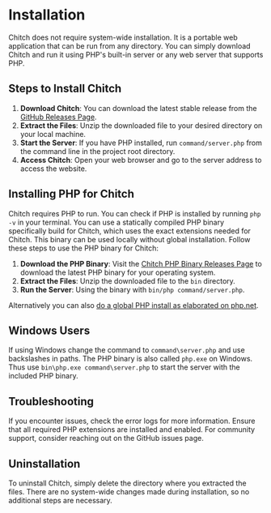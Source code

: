 # Installation
Chitch does not require system-wide installation. It is a portable web application that can be run from any directory. You can simply download Chitch and run it using PHP's built-in server or any web server that supports PHP.

## Steps to Install Chitch
1. **Download Chitch**: You can download the latest stable release from the [GitHub Releases Page](https://github.com/boukew99/chitch/releases).
2. **Extract the Files**: Unzip the downloaded file to your desired directory on your local machine.
3. **Start the Server**: If you have PHP installed, run `command/server.php` from the command line in the project root directory.
4. **Access Chitch**: Open your web browser and go to the server address to access the website.

## Installing PHP for Chitch
Chitch requires PHP to run. You can check if PHP is installed by running `php -v` in your terminal. You can use a statically compiled PHP binary specifically build for Chitch, which uses the exact extensions needed for Chitch. This binary can be used locally without global installation. Follow these steps to use the PHP binary for Chitch:

1. **Download the PHP Binary**: Visit the [Chitch PHP Binary Releases Page](https://github.com/boukew99/chitch/releases/supplementary) to download the latest PHP binary for your operating system.
2. **Extract the Files**: Unzip the downloaded file to the `bin` directory.
3. **Run the Server**: Using the binary with `bin/php command/server.php`.

Alternatively you can also [do a global PHP install as elaborated on php.net](https://www.php.net/downloads).

## Windows Users
If using Windows change the command to `command\server.php` and use backslashes in paths. The PHP binary is also called `php.exe` on Windows. Thus use `bin\php.exe command\server.php` to start the server with the included PHP binary.

## Troubleshooting
If you encounter issues, check the error logs for more information.
Ensure that all required PHP extensions are installed and enabled.
For community support, consider reaching out on the GitHub issues page.

## Uninstallation
To uninstall Chitch, simply delete the directory where you extracted the files. There are no system-wide changes made during installation, so no additional steps are necessary.


